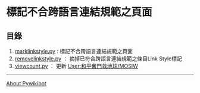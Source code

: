# 標記不合跨語言連結規範之頁面
## 目錄
1. [marklinkstyle.py](marklinkstyle.py) : 標記不合跨語言連結規範之頁面
2. [removelinkstyle.py](removelinkstyle.py) ： 摘掉已符合跨語言連結規範之條目Link Style標記
3. [viewcount.py](viewcount.py) ： 更新 [User:和平奮鬥救地球/MOSIW](https://zh.wikipedia.org/wiki/User:和平奮鬥救地球/MOSIW)
---
[About Pywikibot](https://www.mediawiki.org/wiki/Manual:Pywikibot)
